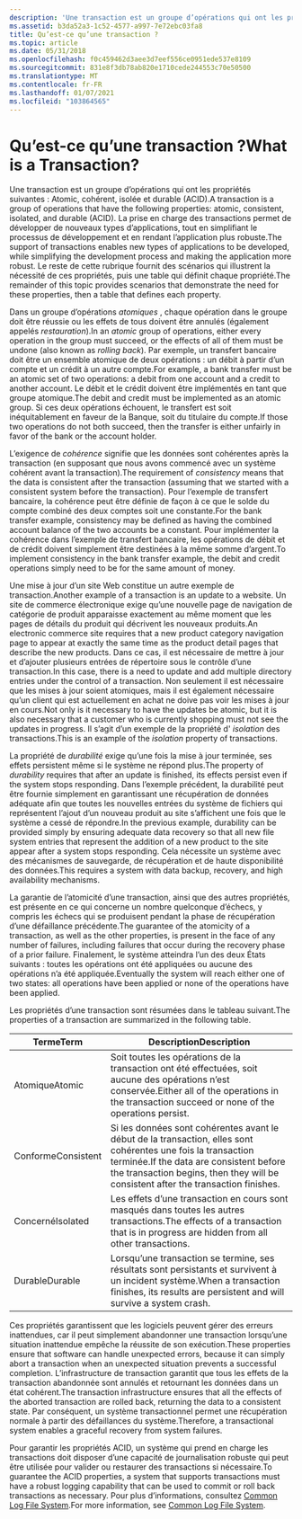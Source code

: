 ```yaml
---
description: 'Une transaction est un groupe d’opérations qui ont les propriétés suivantes : Atomic, cohérent, isolée et durable (ACID).'
ms.assetid: b3da52a3-1c52-4577-a997-7e72ebc03fa8
title: Qu’est-ce qu’une transaction ?
ms.topic: article
ms.date: 05/31/2018
ms.openlocfilehash: f0c459462d3aee3d7eef556ce0951ede537e8109
ms.sourcegitcommit: 831e8f3db78ab820e1710cede244553c70e50500
ms.translationtype: MT
ms.contentlocale: fr-FR
ms.lasthandoff: 01/07/2021
ms.locfileid: "103864565"
---
```

# <a name="what-is-a-transaction"></a><span data-ttu-id="37995-103">Qu’est-ce qu’une transaction ?</span><span class="sxs-lookup"><span data-stu-id="37995-103">What is a Transaction?</span></span>

<span data-ttu-id="37995-104">Une transaction est un groupe d’opérations qui ont les propriétés suivantes : Atomic, cohérent, isolée et durable (ACID).</span><span class="sxs-lookup"><span data-stu-id="37995-104">A transaction is a group of operations that have the following properties: atomic, consistent, isolated, and durable (ACID).</span></span> <span data-ttu-id="37995-105">La prise en charge des transactions permet de développer de nouveaux types d’applications, tout en simplifiant le processus de développement et en rendant l’application plus robuste.</span><span class="sxs-lookup"><span data-stu-id="37995-105">The support of transactions enables new types of applications to be developed, while simplifying the development process and making the application more robust.</span></span> <span data-ttu-id="37995-106">Le reste de cette rubrique fournit des scénarios qui illustrent la nécessité de ces propriétés, puis une table qui définit chaque propriété.</span><span class="sxs-lookup"><span data-stu-id="37995-106">The remainder of this topic provides scenarios that demonstrate the need for these properties, then a table that defines each property.</span></span>

<span data-ttu-id="37995-107">Dans un groupe d’opérations *atomiques* , chaque opération dans le groupe doit être réussie ou les effets de tous doivent être annulés (également appelés *restauration*).</span><span class="sxs-lookup"><span data-stu-id="37995-107">In an *atomic* group of operations, either every operation in the group must succeed, or the effects of all of them must be undone (also known as *rolling back*).</span></span> <span data-ttu-id="37995-108">Par exemple, un transfert bancaire doit être un ensemble atomique de deux opérations : un débit à partir d’un compte et un crédit à un autre compte.</span><span class="sxs-lookup"><span data-stu-id="37995-108">For example, a bank transfer must be an atomic set of two operations: a debit from one account and a credit to another account.</span></span> <span data-ttu-id="37995-109">Le débit et le crédit doivent être implémentés en tant que groupe atomique.</span><span class="sxs-lookup"><span data-stu-id="37995-109">The debit and credit must be implemented as an atomic group.</span></span> <span data-ttu-id="37995-110">Si ces deux opérations échouent, le transfert est soit inéquitablement en faveur de la Banque, soit du titulaire du compte.</span><span class="sxs-lookup"><span data-stu-id="37995-110">If those two operations do not both succeed, then the transfer is either unfairly in favor of the bank or the account holder.</span></span>

<span data-ttu-id="37995-111">L’exigence de *cohérence* signifie que les données sont cohérentes après la transaction (en supposant que nous avons commencé avec un système cohérent avant la transaction).</span><span class="sxs-lookup"><span data-stu-id="37995-111">The requirement of *consistency* means that the data is consistent after the transaction (assuming that we started with a consistent system before the transaction).</span></span> <span data-ttu-id="37995-112">Pour l’exemple de transfert bancaire, la cohérence peut être définie de façon à ce que le solde du compte combiné des deux comptes soit une constante.</span><span class="sxs-lookup"><span data-stu-id="37995-112">For the bank transfer example, consistency may be defined as having the combined account balance of the two accounts be a constant.</span></span> <span data-ttu-id="37995-113">Pour implémenter la cohérence dans l’exemple de transfert bancaire, les opérations de débit et de crédit doivent simplement être destinées à la même somme d’argent.</span><span class="sxs-lookup"><span data-stu-id="37995-113">To implement consistency in the bank transfer example, the debit and credit operations simply need to be for the same amount of money.</span></span>

<span data-ttu-id="37995-114">Une mise à jour d’un site Web constitue un autre exemple de transaction.</span><span class="sxs-lookup"><span data-stu-id="37995-114">Another example of a transaction is an update to a website.</span></span> <span data-ttu-id="37995-115">Un site de commerce électronique exige qu’une nouvelle page de navigation de catégorie de produit apparaisse exactement au même moment que les pages de détails du produit qui décrivent les nouveaux produits.</span><span class="sxs-lookup"><span data-stu-id="37995-115">An electronic commerce site requires that a new product category navigation page to appear at exactly the same time as the product detail pages that describe the new products.</span></span> <span data-ttu-id="37995-116">Dans ce cas, il est nécessaire de mettre à jour et d’ajouter plusieurs entrées de répertoire sous le contrôle d’une transaction.</span><span class="sxs-lookup"><span data-stu-id="37995-116">In this case, there is a need to update and add multiple directory entries under the control of a transaction.</span></span> <span data-ttu-id="37995-117">Non seulement il est nécessaire que les mises à jour soient atomiques, mais il est également nécessaire qu’un client qui est actuellement en achat ne doive pas voir les mises à jour en cours.</span><span class="sxs-lookup"><span data-stu-id="37995-117">Not only is it necessary to have the updates be atomic, but it is also necessary that a customer who is currently shopping must not see the updates in progress.</span></span> <span data-ttu-id="37995-118">Il s’agit d’un exemple de la propriété d' *isolation* des transactions.</span><span class="sxs-lookup"><span data-stu-id="37995-118">This is an example of the *isolation* property of transactions.</span></span>

<span data-ttu-id="37995-119">La propriété de *durabilité* exige qu’une fois la mise à jour terminée, ses effets persistent même si le système ne répond plus.</span><span class="sxs-lookup"><span data-stu-id="37995-119">The property of *durability* requires that after an update is finished, its effects persist even if the system stops responding.</span></span> <span data-ttu-id="37995-120">Dans l’exemple précédent, la durabilité peut être fournie simplement en garantissant une récupération de données adéquate afin que toutes les nouvelles entrées du système de fichiers qui représentent l’ajout d’un nouveau produit au site s’affichent une fois que le système a cessé de répondre.</span><span class="sxs-lookup"><span data-stu-id="37995-120">In the previous example, durability can be provided simply by ensuring adequate data recovery so that all new file system entries that represent the addition of a new product to the site appear after a system stops responding.</span></span> <span data-ttu-id="37995-121">Cela nécessite un système avec des mécanismes de sauvegarde, de récupération et de haute disponibilité des données.</span><span class="sxs-lookup"><span data-stu-id="37995-121">This requires a system with data backup, recovery, and high availability mechanisms.</span></span>

<span data-ttu-id="37995-122">La garantie de l’atomicité d’une transaction, ainsi que des autres propriétés, est présente en ce qui concerne un nombre quelconque d’échecs, y compris les échecs qui se produisent pendant la phase de récupération d’une défaillance précédente.</span><span class="sxs-lookup"><span data-stu-id="37995-122">The guarantee of the atomicity of a transaction, as well as the other properties, is present in the face of any number of failures, including failures that occur during the recovery phase of a prior failure.</span></span> <span data-ttu-id="37995-123">Finalement, le système atteindra l’un des deux États suivants : toutes les opérations ont été appliquées ou aucune des opérations n’a été appliquée.</span><span class="sxs-lookup"><span data-stu-id="37995-123">Eventually the system will reach either one of two states: all operations have been applied or none of the operations have been applied.</span></span>

<span data-ttu-id="37995-124">Les propriétés d’une transaction sont résumées dans le tableau suivant.</span><span class="sxs-lookup"><span data-stu-id="37995-124">The properties of a transaction are summarized in the following table.</span></span>



| <span data-ttu-id="37995-125">Terme</span><span class="sxs-lookup"><span data-stu-id="37995-125">Term</span></span>                                                                                                         | <span data-ttu-id="37995-126">Description</span><span class="sxs-lookup"><span data-stu-id="37995-126">Description</span></span>                                                                                                                       |
|--------------------------------------------------------------------------------------------------------------|-----------------------------------------------------------------------------------------------------------------------------------|
| <span data-ttu-id="37995-127"><span id="Atomic"></span><span id="atomic"></span><span id="ATOMIC"></span>Atomique</span><span class="sxs-lookup"><span data-stu-id="37995-127"><span id="Atomic"></span><span id="atomic"></span><span id="ATOMIC"></span>Atomic</span></span><br/>                 | <span data-ttu-id="37995-128">Soit toutes les opérations de la transaction ont été effectuées, soit aucune des opérations n’est conservée.</span><span class="sxs-lookup"><span data-stu-id="37995-128">Either all of the operations in the transaction succeed or none of the operations persist.</span></span><br/>                             |
| <span data-ttu-id="37995-129"><span id="Consistent"></span><span id="consistent"></span><span id="CONSISTENT"></span>Conforme</span><span class="sxs-lookup"><span data-stu-id="37995-129"><span id="Consistent"></span><span id="consistent"></span><span id="CONSISTENT"></span>Consistent</span></span><br/> | <span data-ttu-id="37995-130">Si les données sont cohérentes avant le début de la transaction, elles sont cohérentes une fois la transaction terminée.</span><span class="sxs-lookup"><span data-stu-id="37995-130">If the data are consistent before the transaction begins, then they will be consistent after the transaction finishes.</span></span><br/> |
| <span data-ttu-id="37995-131"><span id="Isolated_"></span><span id="isolated_"></span><span id="ISOLATED_"></span>Concerné</span><span class="sxs-lookup"><span data-stu-id="37995-131"><span id="Isolated_"></span><span id="isolated_"></span><span id="ISOLATED_"></span>Isolated</span></span> <br/>     | <span data-ttu-id="37995-132">Les effets d’une transaction en cours sont masqués dans toutes les autres transactions.</span><span class="sxs-lookup"><span data-stu-id="37995-132">The effects of a transaction that is in progress are hidden from all other transactions.</span></span><br/>                               |
| <span data-ttu-id="37995-133"><span id="Durable"></span><span id="durable"></span><span id="DURABLE"></span>Durable</span><span class="sxs-lookup"><span data-stu-id="37995-133"><span id="Durable"></span><span id="durable"></span><span id="DURABLE"></span>Durable</span></span><br/>             | <span data-ttu-id="37995-134">Lorsqu’une transaction se termine, ses résultats sont persistants et survivent à un incident système.</span><span class="sxs-lookup"><span data-stu-id="37995-134">When a transaction finishes, its results are persistent and will survive a system crash.</span></span><br/>                               |



 

<span data-ttu-id="37995-135">Ces propriétés garantissent que les logiciels peuvent gérer des erreurs inattendues, car il peut simplement abandonner une transaction lorsqu’une situation inattendue empêche la réussite de son exécution.</span><span class="sxs-lookup"><span data-stu-id="37995-135">These properties ensure that software can handle unexpected errors, because it can simply abort a transaction when an unexpected situation prevents a successful completion.</span></span> <span data-ttu-id="37995-136">L’infrastructure de transaction garantit que tous les effets de la transaction abandonnée sont annulés et retournant les données dans un état cohérent.</span><span class="sxs-lookup"><span data-stu-id="37995-136">The transaction infrastructure ensures that all the effects of the aborted transaction are rolled back, returning the data to a consistent state.</span></span> <span data-ttu-id="37995-137">Par conséquent, un système transactionnel permet une récupération normale à partir des défaillances du système.</span><span class="sxs-lookup"><span data-stu-id="37995-137">Therefore, a transactional system enables a graceful recovery from system failures.</span></span>

<span data-ttu-id="37995-138">Pour garantir les propriétés ACID, un système qui prend en charge les transactions doit disposer d’une capacité de journalisation robuste qui peut être utilisée pour valider ou restaurer des transactions si nécessaire.</span><span class="sxs-lookup"><span data-stu-id="37995-138">To guarantee the ACID properties, a system that supports transactions must have a robust logging capability that can be used to commit or roll back transactions as necessary.</span></span> <span data-ttu-id="37995-139">Pour plus d’informations, consultez [Common Log File System](/previous-versions/windows/desktop/clfs/common-log-file-system-portal).</span><span class="sxs-lookup"><span data-stu-id="37995-139">For more information, see [Common Log File System](/previous-versions/windows/desktop/clfs/common-log-file-system-portal).</span></span>

 

